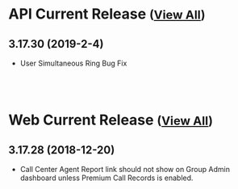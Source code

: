 
# API Current Release <small>([View All](/API.md))</small>
## 3.17.30 (2019-2-4)
- User Simultaneous Ring Bug Fix

<br><br>
# Web Current Release <small>([View All](/Web.md))</small>
## 3.17.28 (2018-12-20)
- Call Center Agent Report link should not show on Group Admin dashboard unless Premium Call Records is enabled.


  